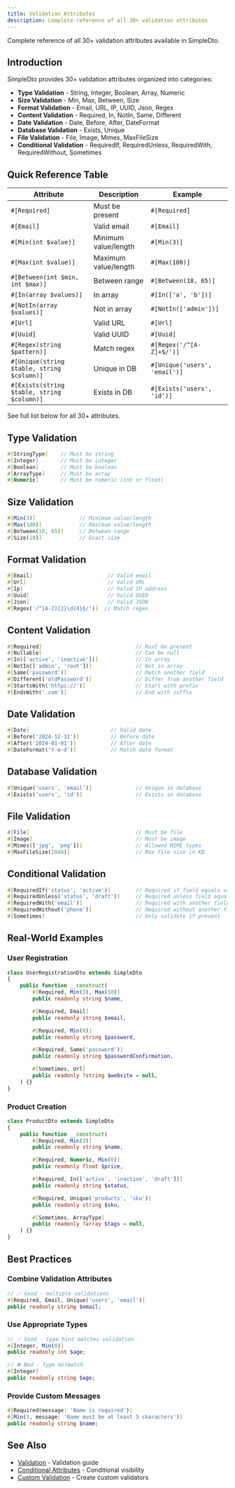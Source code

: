 ```yaml
---
title: Validation Attributes
description: Complete reference of all 30+ validation attributes
---
```


Complete reference of all 30+ validation attributes available in SimpleDto.

## Introduction

SimpleDto provides 30+ validation attributes organized into categories:

- **Type Validation** - String, Integer, Boolean, Array, Numeric
- **Size Validation** - Min, Max, Between, Size
- **Format Validation** - Email, URL, IP, UUID, Json, Regex
- **Content Validation** - Required, In, NotIn, Same, Different
- **Date Validation** - Date, Before, After, DateFormat
- **Database Validation** - Exists, Unique
- **File Validation** - File, Image, Mimes, MaxFileSize
- **Conditional Validation** - RequiredIf, RequiredUnless, RequiredWith, RequiredWithout, Sometimes

## Quick Reference Table

| Attribute | Description | Example |
|-----------|-------------|---------|
| `#[Required]` | Must be present | `#[Required]` |
| `#[Email]` | Valid email | `#[Email]` |
| `#[Min(int $value)]` | Minimum value/length | `#[Min(3)]` |
| `#[Max(int $value)]` | Maximum value/length | `#[Max(100)]` |
| `#[Between(int $min, int $max)]` | Between range | `#[Between(18, 65)]` |
| `#[In(array $values)]` | In array | `#[In(['a', 'b'])]` |
| `#[NotIn(array $values)]` | Not in array | `#[NotIn(['admin'])]` |
| `#[Url]` | Valid URL | `#[Url]` |
| `#[Uuid]` | Valid UUID | `#[Uuid]` |
| `#[Regex(string $pattern)]` | Match regex | `#[Regex('/^[A-Z]+$/')]` |
| `#[Unique(string $table, string $column)]` | Unique in DB | `#[Unique('users', 'email')]` |
| `#[Exists(string $table, string $column)]` | Exists in DB | `#[Exists('users', 'id')]` |

See full list below for all 30+ attributes.

## Type Validation

```php
#[StringType]    // Must be string
#[Integer]       // Must be integer
#[Boolean]       // Must be boolean
#[ArrayType]     // Must be array
#[Numeric]       // Must be numeric (int or float)
```

## Size Validation

```php
#[Min(3)]              // Minimum value/length
#[Max(100)]            // Maximum value/length
#[Between(18, 65)]     // Between range
#[Size(10)]            // Exact size
```

## Format Validation

```php
#[Email]                        // Valid email
#[Url]                          // Valid URL
#[Ip]                           // Valid IP address
#[Uuid]                         // Valid UUID
#[Json]                         // Valid JSON
#[Regex('/^[A-Z]{2}\d{4}$/')]  // Match regex
```

## Content Validation

```php
#[Required]                              // Must be present
#[Nullable]                              // Can be null
#[In(['active', 'inactive'])]            // In array
#[NotIn(['admin', 'root'])]              // Not in array
#[Same('password')]                      // Match another field
#[Different('oldPassword')]              // Differ from another field
#[StartsWith('https://')]                // Start with prefix
#[EndsWith('.com')]                      // End with suffix
```

## Date Validation

```php
#[Date]                          // Valid date
#[Before('2024-12-31')]          // Before date
#[After('2024-01-01')]           // After date
#[DateFormat('Y-m-d')]           // Match date format
```

## Database Validation

```php
#[Unique('users', 'email')]              // Unique in database
#[Exists('users', 'id')]                 // Exists in database
```

## File Validation

```php
#[File]                                  // Must be file
#[Image]                                 // Must be image
#[Mimes(['jpg', 'png'])]                 // Allowed MIME types
#[MaxFileSize(2048)]                     // Max file size in KB
```

## Conditional Validation

```php
#[RequiredIf('status', 'active')]        // Required if field equals value
#[RequiredUnless('status', 'draft')]     // Required unless field equals value
#[RequiredWith('email')]                 // Required with another field
#[RequiredWithout('phone')]              // Required without another field
#[Sometimes]                             // Only validate if present
```

## Real-World Examples

### User Registration

```php
class UserRegistrationDto extends SimpleDto
{
    public function __construct(
        #[Required, Min(3), Max(50)]
        public readonly string $name,

        #[Required, Email]
        public readonly string $email,

        #[Required, Min(8)]
        public readonly string $password,

        #[Required, Same('password')]
        public readonly string $passwordConfirmation,

        #[Sometimes, Url]
        public readonly ?string $website = null,
    ) {}
}
```

### Product Creation

```php
class ProductDto extends SimpleDto
{
    public function __construct(
        #[Required, Min(3)]
        public readonly string $name,

        #[Required, Numeric, Min(0)]
        public readonly float $price,

        #[Required, In(['active', 'inactive', 'draft'])]
        public readonly string $status,

        #[Required, Unique('products', 'sku')]
        public readonly string $sku,

        #[Sometimes, ArrayType]
        public readonly ?array $tags = null,
    ) {}
}
```

## Best Practices

### Combine Validation Attributes

```php
// ✅ Good - multiple validations
#[Required, Email, Unique('users', 'email')]
public readonly string $email;
```

### Use Appropriate Types

```php
// ✅ Good - type hint matches validation
#[Integer, Min(0)]
public readonly int $age;

// ❌ Bad - type mismatch
#[Integer]
public readonly string $age;
```

### Provide Custom Messages

```php
#[Required(message: 'Name is required')]
#[Min(3, message: 'Name must be at least 3 characters')]
public readonly string $name;
```

## See Also

- [Validation](/data-helpers/simple-dto/validation/) - Validation guide
- [Conditional Attributes](/data-helpers/attributes/conditional/) - Conditional visibility
- [Custom Validation](/data-helpers/simple-dto/validation/#custom-validation) - Create custom validators
